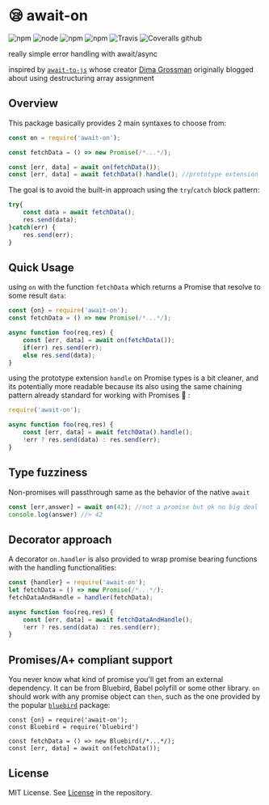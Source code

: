 # 😪 await-on
![npm](https://img.shields.io/npm/v/await-on.svg)
![node](https://img.shields.io/node/v/await-on.svg)
![npm](https://img.shields.io/npm/l/await-on.svg)
![npm](https://img.shields.io/npm/dt/await-on.svg)
![Travis](https://img.shields.io/travis/bitstrider/await-on.svg)
![Coveralls github](https://img.shields.io/coveralls/github/bitstrider/await-on.svg)

really simple error handling with await/async

inspired by [`await-to-js`](https://github.com/scopsy/await-to-js) whose creator [Dima Grossman](http://blog.grossman.io/how-to-write-async-await-without-try-catch-blocks-in-javascript/) originally blogged about using destructuring array assignment

## Overview
This package basically provides 2 main syntaxes to choose from:
```javascript
const on = require('await-on');

const fetchData = () => new Promise(/*...*/);

const [err, data] = await on(fetchData());
const [err, data] = await fetchData().handle(); //prototype extension
```

The goal is to avoid the built-in approach using the `try`/`catch` block pattern:

```javascript
try{
	const data = await fetchData();
	res.send(data);
}catch(err) {
	res.send(err);
}
```

## Quick Usage

using `on` with the function `fetchData` which returns a Promise that resolve to some result `data`:
```javascript
const {on} = require('await-on');
const fetchData = () => new Promise(/*...*/);

async function foo(req,res) {
	const [err, data] = await on(fetchData());
	if(err) res.send(err);
	else res.send(data);
}
```

using the prototype extension `handle` on Promise types is a bit cleaner, and its potentially more readable because its also using the same chaining pattern already standard for working with Promises 🌟 :

```javascript
require('await-on');

async function foo(req,res) {
	const [err, data] = await fetchData().handle();
	!err ? res.send(data) : res.send(err);
}
```


## Type fuzziness
Non-promises will passthrough same as the behavior of the native `await`

```javascript
const [err,answer] = await on(42); //not a promise but ok no big deal
console.log(answer) //> 42
```


## Decorator approach
A decorator `on.handler` is also provided to wrap promise bearing functions with the handling functionalities:

```javascript
const {handler} = require('await-on');
let fetchData = () => new Promise(/*...*/);
fetchDataAndHandle = handler(fetchData);

async function foo(req,res) {
	const [err, data] = await fetchDataAndHandle();
	!err ? res.send(data) : res.send(err);
}
```

## Promises/A+ compliant support
You never know what kind of promise you'll get from an external dependency. It can be from Bluebird, Babel polyfill or some other library. `on` should work with any promise object can `then`, such as the one provided by the popular [`bluebird`](https://github.com/petkaantonov/bluebird/) package:

```
const {on} = require('await-on');
const Bluebird = require('bluebird')

const fetchData = () => new Bluebird(/*...*/);
const [err, data] = await on(fetchData());
```


## License
MIT License. See [License](https://github.com/bitstrider/await-on/blob/master/LICENSE) in the repository.
